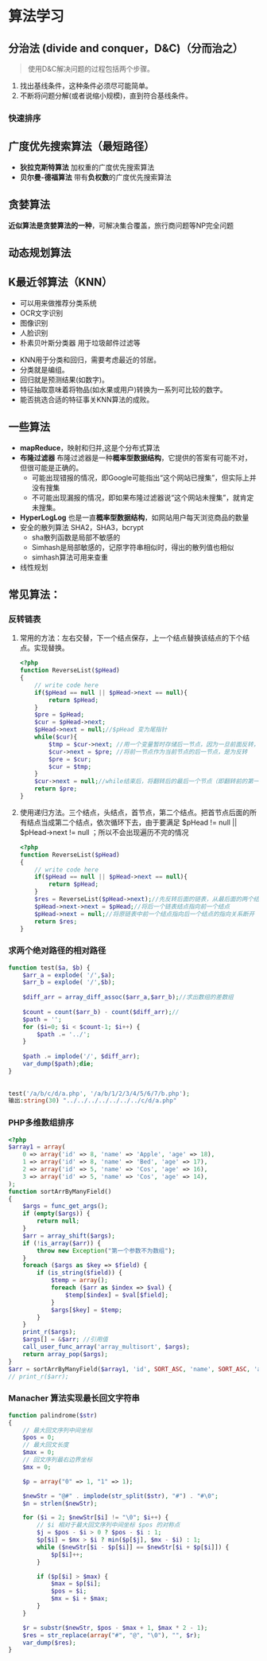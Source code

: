 # 算法学习
## 分治法 (divide and conquer，D&C)（分而治之）
> 使用D&C解决问题的过程包括两个步骤。
1. 找出基线条件，这种条件必须尽可能简单。
2. 不断将问题分解(或者说缩小规模)，直到符合基线条件。

### 快速排序

## 广度优先搜索算法（最短路径）
- **狄拉克斯特算法** 加权重的广度优先搜索算法
- **贝尔曼-德福算法** 带有**负权数**的广度优先搜索算法

## 贪婪算法
**近似算法是贪婪算法的一种**，可解决集合覆盖，旅行商问题等NP完全问题
## 动态规划算法
## K最近邻算法（KNN）
- 可以用来做推荐分类系统
- OCR文字识别
- 图像识别
- 人脸识别
- 朴素贝叶斯分类器 用于垃圾邮件过滤等

* KNN用于分类和回归，需要考虑最近的邻居。
* 分类就是编组。
* 回归就是预测结果(如数字)。
* 特征抽取意味着将物品(如水果或用户)转换为一系列可比较的数字。 
* 能否挑选合适的特征事关KNN算法的成败。

## 一些算法
- **mapReduce**，映射和归并,这是个分布式算法
- **布隆过滤器**  布隆过滤器是一种**概率型数据结构**，它提供的答案有可能不对， 但很可能是正确的。
    - 可能出现错报的情况，即Google可能指出“这个网站已搜集”，但实际上并没有搜集
    - 不可能出现漏报的情况，即如果布隆过滤器说“这个网站未搜集”，就肯定未搜集。
- **HyperLogLog** 也是一直**概率型数据结构**，如网站用户每天浏览商品的数量
- 安全的散列算法
    SHA2，SHA3，bcrypt
    - sha散列函数是局部不敏感的
    - Simhash是局部敏感的，记原字符串相似时，得出的散列值也相似
    - simhash算法可用来查重
- 线性规划

## 常见算法：
### 反转链表
1. 常用的方法：左右交替，下一个结点保存，上一个结点替换该结点的下个结点。实现替换。
    
    ```php
    <?php
    function ReverseList($pHead)
    {
        // write code here
        if($pHead == null || $pHead->next == null){
            return $pHead;
        }
        $pre = $pHead;
        $cur = $pHead->next;
        $pHead->next = null;//$pHead 变为尾指针
        while($cur){
            $tmp = $cur->next; //用一个变量暂时存储后一节点，因为一旦前面反转，就断链了
            $cur->next = $pre; //将前一节点作为当前节点的后一节点，是为反转
            $pre = $cur;
            $cur = $tmp;
        }
        $cur->next = null;//while结束后，将翻转后的最后一个节点（即翻转前的第一个结点head）的链域置为NULL
        return $pre;
    }
    ```
2. 使用递归方法。三个结点，头结点，首节点，第二个结点。把首节点后面的所有结点当成第二个结点，依次循环下去，由于要满足 $pHead != null || $pHead->next != null ；所以不会出现遍历不完的情况
   
    ```php
    <?php
    function ReverseList($pHead)
    {
        // write code here
        if($pHead == null || $pHead->next == null){
            return $pHead;
        }
        $res = ReverseList($pHead->next);//先反转后面的链表，从最后面的两个结点开始反转，依次向前
        $pHead->next->next = $pHead;//将后一个链表结点指向前一个结点
        $pHead->next = null;//将原链表中前一个结点指向后一个结点的指向关系断开
        return $res;
    }
    ```
    
### 求两个绝对路径的相对路径
```php
function test($a, $b) {
    $arr_a = explode( '/',$a);
    $arr_b = explode( '/',$b);
    
    $diff_arr = array_diff_assoc($arr_a,$arr_b);//求出数组的差数组
    
    $count = count($arr_b) - count($diff_arr);//
    $path = '';
    for ($i=0; $i < $count-1; $i++) {
        $path .= '../';
    }
    
    $path .= implode('/', $diff_arr);
    var_dump($path);die;
}
 
 
test('/a/b/c/d/a.php', '/a/b/1/2/3/4/5/6/7/b.php'); 
输出:string(30) "../../../../../../../c/d/a.php"
```

### PHP多维数组排序
```php
<?php
$array1 = array(
    0 => array('id' => 8, 'name' => 'Apple', 'age' => 18),
    1 => array('id' => 8, 'name' => 'Bed', 'age' => 17),
    2 => array('id' => 5, 'name' => 'Cos', 'age' => 16),
    3 => array('id' => 5, 'name' => 'Cos', 'age' => 14),
);
function sortArrByManyField()
{
    $args = func_get_args();
    if (empty($args)) {
        return null;
    }
    $arr = array_shift($args);
    if (!is_array($arr)) {
        throw new Exception("第一个参数不为数组");
    }
    foreach ($args as $key => $field) {
        if (is_string($field)) {
            $temp = array();
            foreach ($arr as $index => $val) {
                $temp[$index] = $val[$field];
            }
            $args[$key] = $temp;
        }
    }
    print_r($args);
    $args[] = &$arr; //引用值
    call_user_func_array('array_multisort', $args);
    return array_pop($args);
}
$arr = sortArrByManyField($array1, 'id', SORT_ASC, 'name', SORT_ASC, 'age', SORT_DESC);
// print_r($arr);
```

### Manacher 算法实现最长回文字符串

```php
function palindrome($str)
{   
    // 最大回文序列中间坐标
    $pos = 0;
    // 最大回文长度
    $max = 0;
    // 回文序列最右边界坐标
    $mx = 0;

    $p = array("0" => 1, "1" => 1);

    $newStr = "@#" . implode(str_split($str), "#") . "#\0";
    $n = strlen($newStr);

    for ($i = 2; $newStr[$i] != "\0"; $i++) {
        // $i 相对于最大回文序列中间坐标 $pos 的对称点
        $j = $pos - $i > 0 ? $pos - $i : 1;
        $p[$i] = $mx > $i ? min($p[$j], $mx - $i) : 1; 
        while ($newStr[$i - $p[$i]] == $newStr[$i + $p[$i]]) {
            $p[$i]++;
        }

        if ($p[$i] > $max) {
            $max = $p[$i];
            $pos = $i;
            $mx = $i + $max;
        }
    }

    $r = substr($newStr, $pos - $max + 1, $max * 2 - 1);
    $res = str_replace(array("#", "@", "\0"), "", $r);
    var_dump($res);
}
```